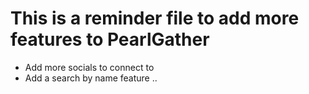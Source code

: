 # This is a reminder file to add more features to PearlGather
* Add more socials to connect to
* Add a search by name feature
..
